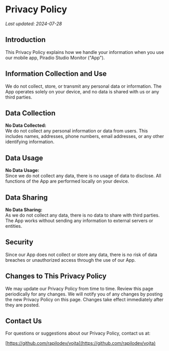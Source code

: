 # Privacy Policy

_Last updated: 2024-07-28_

## Introduction

This Privacy Policy explains how we handle your information when you use our mobile app, Piradio Studio Monitor ("App").

## Information Collection and Use

We do not collect, store, or transmit any personal data or information. The App operates solely on your device, and no data is shared with us or any third parties.

## Data Collection

**No Data Collected:**  
We do not collect any personal information or data from users. This includes names, addresses, phone numbers, email addresses, or any other identifying information.

## Data Usage

**No Data Usage:**  
Since we do not collect any data, there is no usage of data to disclose. All functions of the App are performed locally on your device.

## Data Sharing

**No Data Sharing:**  
As we do not collect any data, there is no data to share with third parties. The App works without sending any information to external servers or entities.

## Security

Since our App does not collect or store any data, there is no risk of data breaches or unauthorized access through the use of our App.

## Changes to This Privacy Policy

We may update our Privacy Policy from time to time. Review this page periodically for any changes. We will notify you of any changes by posting the new Privacy Policy on this page. Changes take effect immediately after they are posted.

## Contact Us

For questions or suggestions about our Privacy Policy, contact us at:

[https://github.com/rapilodev/vojta](https://github.com/rapilodev/vojta)